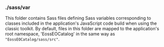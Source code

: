 ### ./sass/var

This folder contains Sass files defining Sass variables corresponding to classes
included in the application's JavaScript code build when using the classic toolkit.
By default, files in this folder are mapped to the application's root namespace,
'EossEOCatalog' in the same way as `"EossEOCatalog/sass/src"`.
